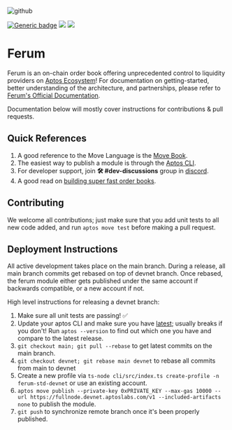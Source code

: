 ![github](https://user-images.githubusercontent.com/111548547/192037827-733a5483-905a-4964-91d1-7e4cbf03fae9.png)

[![Generic badge](https://img.shields.io/badge/ferum-docs-blue.svg)](https://ferum.gitbook.io/ferum-dex/) ![](https://img.shields.io/discord/1014040797487824896?label=discord) ![](https://img.shields.io/badge/liquidity-high-brightgreen)


# Ferum

Ferum is an on-chain order book offering unprecedented control to liquidity providers on [Aptos Ecosystem](https://twitter.com/AptosLabs)! 
For documentation on getting-started, better understanding of the architecture, and partnerships, please refer 
to [Ferum's Official Documentation](https://ferum.gitbook.io/ferum-dex/). 

Documentation below will mostly cover instructions for contributions & pull requests. 

## Quick References

1. A good reference to the Move Language is the [Move Book](https://move-language.github.io/move/introduction.html).
2. The easiest way to publish a module is through the [Aptos CLI](https://aptos.dev/cli-tools/aptos-cli-tool/install-aptos-cli).
3. For developer support, join **🛠 #dev-discussions** group in [discord](http://discord.gg/ferum.).
4. A good read on [building super fast order books](https://gist.github.com/halfelf/db1ae032dc34278968f8bf31ee999a25?permalink_comment_id=3176518).

## Contributing

We welcome all contributions; just make sure that you add unit tests to all new code added, and run `aptos move test` before making a pull request.

## Deployment Instructions

All active development takes place on the main branch. During a release, all main branch commits get rebased on top of devnet branch.
Once rebased, the ferum module either gets published under the same account if backwards compatible, or a new account if not. 

High level instructions for releasing a devnet branch: 

1. Make sure all unit tests are passing! ✅
1. Update your aptos CLI and make sure you have [latest](https://github.com/aptos-labs/aptos-core/releases/); usually breaks if you don't! Run `aptos --version` to find out which one you have and compare to the latest release.
2. `git checkout main; git pull --rebase` to get latest commits on the main branch.
3. `git checkout devnet; git rebase main devnet` to rebase all commits from main to devnet
4. Create a new profile via `ts-node cli/src/index.ts create-profile -n ferum-std-devnet` or use an existing account. 
4. `aptos move publish --private-key 0xPRIVATE_KEY --max-gas 10000 --url https://fullnode.devnet.aptoslabs.com/v1 --included-artifacts none` to publish the module. 
5. `git push` to synchronize remote branch once it's been properly published.
